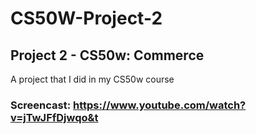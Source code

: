 # CS50W-Project-2
## Project 2 - CS50w: Commerce

A project that I did in my CS50w course
### Screencast: https://www.youtube.com/watch?v=jTwJFfDjwqo&t
